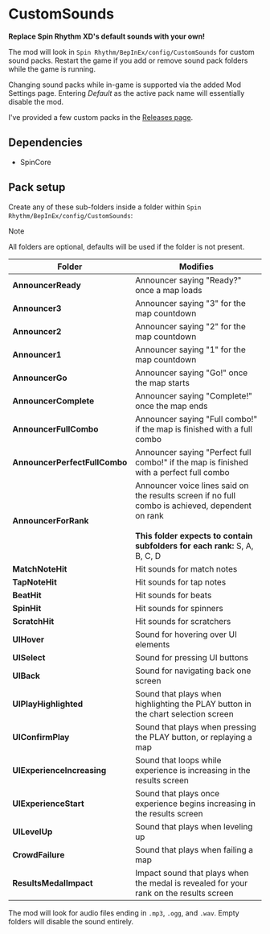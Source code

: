 # CustomSounds
**Replace Spin Rhythm XD's default sounds with your own!**

The mod will look in `Spin Rhythm/BepInEx/config/CustomSounds` for custom sound packs. Restart the game if you add or remove sound pack folders while the game is running.

Changing sound packs while in-game is supported via the added Mod Settings page. Entering *Default* as the active pack name will essentially disable the mod.

I've provided a few custom packs in the [Releases page](https://github.com/TheBlackParrot/SRXD_CustomSounds/releases).

## Dependencies
- SpinCore

## Pack setup
Create any of these sub-folders inside a folder within `Spin Rhythm/BepInEx/config/CustomSounds`:

> [!NOTE]
> All folders are optional, defaults will be used if the folder is not present.

| Folder                        | Modifies                                                                                                                                                                             |
|-------------------------------|--------------------------------------------------------------------------------------------------------------------------------------------------------------------------------------|
| **AnnouncerReady**            | Announcer saying "Ready?" once a map loads                                                                                                                                           |
| **Announcer3**                | Announcer saying "3" for the map countdown                                                                                                                                           |
| **Announcer2**                | Announcer saying "2" for the map countdown                                                                                                                                           |
| **Announcer1**                | Announcer saying "1" for the map countdown                                                                                                                                           |
| **AnnouncerGo**               | Announcer saying "Go!" once the map starts                                                                                                                                           |
| **AnnouncerComplete**         | Announcer saying "Complete!" once the map ends                                                                                                                                       |
| **AnnouncerFullCombo**        | Announcer saying "Full combo!" if the map is finished with a full combo                                                                                                              |
| **AnnouncerPerfectFullCombo** | Announcer saying "Perfect full combo!" if the map is finished with a perfect full combo                                                                                              |
| **AnnouncerForRank**          | Announcer voice lines said on the results screen if no full combo is achieved, dependent on rank<br/><br/>**This folder expects to contain subfolders for each rank:** S, A, B, C, D |
| **MatchNoteHit**              | Hit sounds for match notes                                                                                                                                                           |
| **TapNoteHit**                | Hit sounds for tap notes                                                                                                                                                             |
| **BeatHit**                   | Hit sounds for beats                                                                                                                                                                 |
| **SpinHit**                   | Hit sounds for spinners                                                                                                                                                              |
| **ScratchHit**                | Hit sounds for scratchers                                                                                                                                                            |
| **UIHover**                   | Sound for hovering over UI elements                                                                                                                                                  |
| **UISelect**                  | Sound for pressing UI buttons                                                                                                                                                        |
| **UIBack**                    | Sound for navigating back one screen                                                                                                                                                 |
| **UIPlayHighlighted**         | Sound that plays when highlighting the PLAY button in the chart selection screen                                                                                                     |
| **UIConfirmPlay**             | Sound that plays when pressing the PLAY button, or replaying a map                                                                                                                   |
| **UIExperienceIncreasing**    | Sound that loops while experience is increasing in the results screen                                                                                                                |
| **UIExperienceStart**         | Sound that plays once experience begins increasing in the results screen                                                                                                             |
| **UILevelUp**                 | Sound that plays when leveling up                                                                                                                                                    |
| **CrowdFailure**              | Sound that plays when failing a map                                                                                                                                                  |
| **ResultsMedalImpact**        | Impact sound that plays when the medal is revealed for your rank on the results screen                                                                                               |

The mod will look for audio files ending in `.mp3`, `.ogg`, and `.wav`. Empty folders will disable the sound entirely.